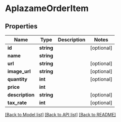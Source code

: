# AplazameOrderItem

## Properties
Name | Type | Description | Notes
------------ | ------------- | ------------- | -------------
**id** | **string** |  | [optional] 
**name** | **string** |  | 
**url** | **string** |  | [optional] 
**image_url** | **string** |  | [optional] 
**quantity** | **int** |  | [optional] 
**price** | **int** |  | 
**description** | **string** |  | [optional] 
**tax_rate** | **int** |  | [optional] 

[[Back to Model list]](../README.md#documentation-for-models) [[Back to API list]](../README.md#documentation-for-api-endpoints) [[Back to README]](../README.md)


